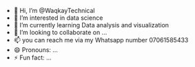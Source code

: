 - 👋 Hi, I’m @WaqkayTechnical
- 👀 I’m interested in data science
- 🌱 I’m currently learning Data analysis and visualization
- 💞️ I’m looking to collaborate on ...
- 📫 you can reach me via my Whatsapp number 07061585433
- 😄 Pronouns: ...
- ⚡ Fun fact: ...

<!---
WaqkayTechnical/WaqkayTechnical is a ✨ special ✨ repository because its `README.md` (this file) appears on your GitHub profile.
You can click the Preview link to take a look at your changes.
--->
